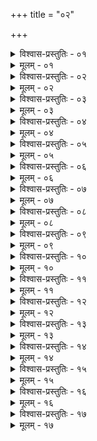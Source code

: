 +++
title = "०२"

+++


<details><summary>विश्वास-प्रस्तुतिः - ०१</summary>

०१  पञ्चधा विप्रतिपत्तिर् दक्षिणतस् तथोत्तरतः ॥
</details>

<details><summary>मूलम् - ०१</summary>

०१  पञ्चधा विप्रतिपत्तिर् दक्षिणतस् तथोत्तरतः ॥
</details>

<details><summary>विश्वास-प्रस्तुतिः - ०२</summary>

०२  यानि दक्षिणतस् तानि व्याख्यास्यामः ॥
</details>

<details><summary>मूलम् - ०२</summary>

०२  यानि दक्षिणतस् तानि व्याख्यास्यामः ॥
</details>

<details><summary>विश्वास-प्रस्तुतिः - ०३</summary>

०३  यथैतद् अनुपेतेन सह भोजनं स्त्रिया सह भोजनंपर्युषितभोजनं मातुलपितृस्वसृदुहितृगमनम् इति ॥
</details>

<details><summary>मूलम् - ०३</summary>

०३  यथैतद् अनुपेतेन सह भोजनं स्त्रिया सह भोजनंपर्युषितभोजनं मातुलपितृस्वसृदुहितृगमनम् इति ॥
</details>

<details><summary>विश्वास-प्रस्तुतिः - ०४</summary>

०४  अथोत्तरत ऊर्णाविक्रयः सीधुपानम् उभयतोदद्भिर्व्यवहार आयुधीयकं समुद्रसंयानम् इति ॥
</details>

<details><summary>मूलम् - ०४</summary>

०४  अथोत्तरत ऊर्णाविक्रयः सीधुपानम् उभयतोदद्भिर्व्यवहार आयुधीयकं समुद्रसंयानम् इति ॥
</details>

<details><summary>विश्वास-प्रस्तुतिः - ०५</summary>

०५  इतरद् इतरस्मिन् कुर्वन् दुष्यतीतरद् इतरस्मिन् ॥
</details>

<details><summary>मूलम् - ०५</summary>

०५  इतरद् इतरस्मिन् कुर्वन् दुष्यतीतरद् इतरस्मिन् ॥
</details>

<details><summary>विश्वास-प्रस्तुतिः - ०६</summary>

०६  तत्र तत्र देशप्रामाण्यम् एव स्यात् ॥
</details>

<details><summary>मूलम् - ०६</summary>

०६  तत्र तत्र देशप्रामाण्यम् एव स्यात् ॥
</details>

<details><summary>विश्वास-प्रस्तुतिः - ०७</summary>

०७  मिथ्यैतद् इति गौतमः ॥
</details>

<details><summary>मूलम् - ०७</summary>

०७  मिथ्यैतद् इति गौतमः ॥
</details>

<details><summary>विश्वास-प्रस्तुतिः - ०८</summary>

०८  उभयं चैव । नाद्रियेत शिष्टस्मृतिविरोधदर्शनात् ॥
</details>

<details><summary>मूलम् - ०८</summary>

०८  उभयं चैव । नाद्रियेत शिष्टस्मृतिविरोधदर्शनात् ॥
</details>

<details><summary>विश्वास-प्रस्तुतिः - ०९</summary>

०९  प्राग् आदर्शात् प्रत्यक् कनखलाद् दक्षिणेनहिमवन्तम् उदक् पारियात्रम् एतद् आर्यावर्तम् । तस्मिन् य आचारः सप्रमाणम् ॥ [k: कालकवनाद्]
</details>

<details><summary>मूलम् - ०९</summary>

०९  प्राग् आदर्शात् प्रत्यक् कनखलाद् दक्षिणेनहिमवन्तम् उदक् पारियात्रम् एतद् आर्यावर्तम् । तस्मिन् य आचारः सप्रमाणम् ॥ [k: कालकवनाद्]
</details>

<details><summary>विश्वास-प्रस्तुतिः - १०</summary>

१०  गङ्गायमुनयोर् अन्तरम् इत्य् एके ॥
</details>

<details><summary>मूलम् - १०</summary>

१०  गङ्गायमुनयोर् अन्तरम् इत्य् एके ॥
</details>

<details><summary>विश्वास-प्रस्तुतिः - ११</summary>

११  अथाप्य् अत्र भाल्लविनो गाथाम् उदाहरन्ति ॥
</details>

<details><summary>मूलम् - ११</summary>

११  अथाप्य् अत्र भाल्लविनो गाथाम् उदाहरन्ति ॥
</details>

<details><summary>विश्वास-प्रस्तुतिः - १२</summary>

१२  पश्चात् सिन्धुर् विधरणी सूर्यस्योदयनं पुरः ।  
यावत् कृष्णा विधावन्ति तावद् धि ब्रह्मवर्चसम् ॥ इति ॥
</details>

<details><summary>मूलम् - १२</summary>

१२  पश्चात् सिन्धुर् विधरणी सूर्यस्योदयनं पुरः ।  
यावत् कृष्णा विधावन्ति तावद् धि ब्रह्मवर्चसम् ॥ इति ॥
</details>

<details><summary>विश्वास-प्रस्तुतिः - १३</summary>

१३  अवन्तयो ऽङ्गमगधाः सुराष्ट्रा दक्षिणापथाः ।  
उपावृद्सिन्धुसौवीरा एते संकीर्णयोनयः ॥
</details>

<details><summary>मूलम् - १३</summary>

१३  अवन्तयो ऽङ्गमगधाः सुराष्ट्रा दक्षिणापथाः ।  
उपावृद्सिन्धुसौवीरा एते संकीर्णयोनयः ॥
</details>

<details><summary>विश्वास-प्रस्तुतिः - १४</summary>

१४  आरट्टान् कारस्करान् पुण्ड्रान् सौवीरान् वङ्गान् कलिङ्गान्प्रानूनान् इति च गत्वा पुनस्तोमेन यजेत सर्वपृष्ठया वा ॥
</details>

<details><summary>मूलम् - १४</summary>

१४  आरट्टान् कारस्करान् पुण्ड्रान् सौवीरान् वङ्गान् कलिङ्गान्प्रानूनान् इति च गत्वा पुनस्तोमेन यजेत सर्वपृष्ठया वा ॥
</details>

<details><summary>विश्वास-प्रस्तुतिः - १५</summary>

१५  अथाप्य् उदाहरन्ति ।  
पद्भ्यां स कुरुते पापं यः कलिङ्गान् प्रपद्यते ।  
ऋषयो निष्कृतिं तस्य प्राहुर् वैश्वानरं हविः ॥
</details>

<details><summary>मूलम् - १५</summary>

१५  अथाप्य् उदाहरन्ति ।  
पद्भ्यां स कुरुते पापं यः कलिङ्गान् प्रपद्यते ।  
ऋषयो निष्कृतिं तस्य प्राहुर् वैश्वानरं हविः ॥
</details>

<details><summary>विश्वास-प्रस्तुतिः - १६</summary>

१६  बहूनाम् अपि दोषाणां कृतानां दोषनिर्णये ।  
पवित्रेष्टिं प्रशंसन्ति सा हि पावनमुत्तमम् ॥ इति ॥ [न्।ब्।: गेन्देर् दिसग्रेएमेन्त्]
</details>

<details><summary>मूलम् - १६</summary>

१६  बहूनाम् अपि दोषाणां कृतानां दोषनिर्णये ।  
पवित्रेष्टिं प्रशंसन्ति सा हि पावनमुत्तमम् ॥ इति ॥ [न्।ब्।: गेन्देर् दिसग्रेएमेन्त्]
</details>

<details><summary>विश्वास-प्रस्तुतिः - १७</summary>

१७  अथाप्य् उदाहरन्ति ।  
वैश्वानरीं व्रातपतीं पवित्रेष्टिं तथैव च ।  
ऋतव् ऋतौ प्रयुञ्जानः पापेभ्यो विप्रमुच्यते ॥ पापेभ्योविप्रमुच्यत इति ॥
</details>

<details><summary>मूलम् - १७</summary>

१७  अथाप्य् उदाहरन्ति ।  
वैश्वानरीं व्रातपतीं पवित्रेष्टिं तथैव च ।  
ऋतव् ऋतौ प्रयुञ्जानः पापेभ्यो विप्रमुच्यते ॥ पापेभ्योविप्रमुच्यत इति ॥
</details>
